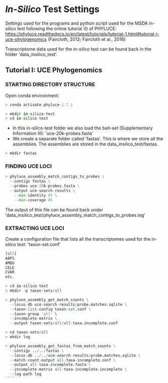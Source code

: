 # *In-Silico* Test Settings

Settings used for the programs and python script used for the MSDA in-silico test following the online tutorial (I) of PHYLUCE: https://phyluce.readthedocs.io/en/latest/tutorials/tutorial-1.html#tutorial-i-uce-phylogenomics (Faircloth, 2012; Faircloth et al., 2016)

Transcriptome data used for the *in-silico* test can be found back in the folder 'data_insilico_test'.

## Tutorial I: UCE Phylogenomics

### STARTING DIRECTORY STRUCTURE

Open conda environment:

```python
> conda activate phyluce-1.7.1
```

```python
> mkdir in-silico-test
> cd in-silico-test
```

* In this in-silico-test folder we also load the bait-set (Supplementary Information III): 'uce-20k-probes.fasta'
* We create a separate folder called 'fastas'. This is where we store all the assemblies. The assemblies are stored in the data_insilico_test/fastas.

```python
> mkdir fastas
```

### FINDING UCE LOCI

```python
> phyluce_assembly_match_contigs_to_probes \
  --contigs fastas \
  --probes uce-20k-probes.fasta \
  --output uce-search-results \
	--min-identity 85 \
	--min-coverage 85
```

The output of this file can be found back under 'data_insilico_test/phyluce_assembly_match_contigs_to_probes.log'

### EXTRACTING UCE LOCI

Create a configuration file that lists all the transcriptomes used for the in-silico test: 'taxon-set.conf'

```python
[all]
AAPS
AMQU
CELE
CVAR
etc.
```

```python
> cd in-silico-test
> mkdir -p taxon-sets/all

> phyluce_assembly_get_match_counts \
  --locus-db uce-search-results/probe.matches.sqlite \
  --taxon-list-config taxon-set.conf \
  --taxon-group 'all' \
  --incomplete-matrix \
  --output taxon-sets/all/all-taxa-incomplete.conf

> cd taxon-sets/all
> mkdir log

> phyluce_assembly_get_fastas_from_match_counts \
  --contigs ../../fastas \
  --locus-db ../../uce-search-results/probe.matches.sqlite \
  --match-count-output all-taxa-incomplete.conf \
  --output all-taxa-incomplete.fasta \
  --incomplete-matrix all-taxa-incomplete.incomplete \
  --log-path log
```´











